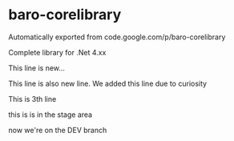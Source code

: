 # baro-corelibrary
Automatically exported from code.google.com/p/baro-corelibrary

Complete library for .Net 4.xx

This line is new...

This line is also new line. We added this line due to curiosity

This is 3th line

this is is in the stage area

now we're on the DEV branch
